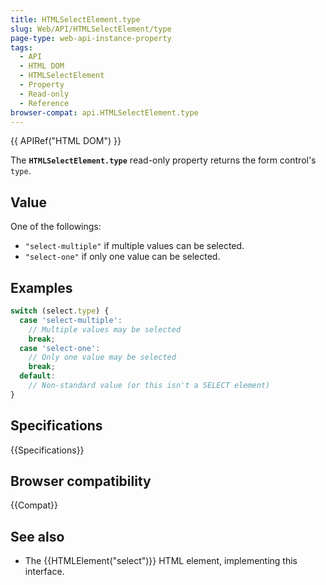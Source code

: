 ```yaml
---
title: HTMLSelectElement.type
slug: Web/API/HTMLSelectElement/type
page-type: web-api-instance-property
tags:
  - API
  - HTML DOM
  - HTMLSelectElement
  - Property
  - Read-only
  - Reference
browser-compat: api.HTMLSelectElement.type
---
```

{{ APIRef("HTML DOM") }}

The **`HTMLSelectElement.type`**
read-only property returns the form control's `type`.

## Value

One of the followings:

- `"select-multiple"` if multiple values can be selected.
- `"select-one"` if only one value can be selected.

## Examples

```js
switch (select.type) {
  case 'select-multiple':
    // Multiple values may be selected
    break;
  case 'select-one':
    // Only one value may be selected
    break;
  default:
    // Non-standard value (or this isn't a SELECT element)
}
```

## Specifications

{{Specifications}}

## Browser compatibility

{{Compat}}

## See also

- The {{HTMLElement("select")}} HTML element, implementing this interface.

